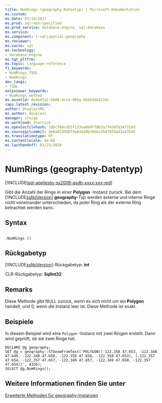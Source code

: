 ```yaml
---
title: NumRings (geography-Datentyp) | Microsoft-Dokumentation
ms.custom: 
ms.date: 03/14/2017
ms.prod: sql-non-specified
ms.prod_service: database-engine, sql-database
ms.service: 
ms.component: t-sql|spatial-geography
ms.reviewer: 
ms.suite: sql
ms.technology:
- database-engine
ms.tgt_pltfrm: 
ms.topic: language-reference
f1_keywords:
- NumRings_TSQL
- NumRings
dev_langs:
- TSQL
helpviewer_keywords:
- NumRings method
ms.assetid: 0e4e4fa2-b608-4cc4-98ba-0845ddb4214c
caps.latest.revision: 
author: douglaslMS
ms.author: douglasl
manager: craigg
ms.workload: Inactive
ms.openlocfilehash: 1dbcf68cd55f123ea0b9ff8b3a774207b347218d
ms.sourcegitcommit: 9e6a029456f4a8daddb396bc45d7874a43a47b45
ms.translationtype: HT
ms.contentlocale: de-DE
ms.lasthandoff: 01/25/2018
---
```

# <a name="numrings-geography-data-type"></a>NumRings (geography-Datentyp)
[!INCLUDE[tsql-appliesto-ss2008-asdb-xxxx-xxx-md](../../includes/tsql-appliesto-ss2008-asdb-xxxx-xxx-md.md)]

  Gibt die Anzahl der Ringe in einer **Polygon** -Instanz zurück. Bei dem [!INCLUDE[ssNoVersion](../../includes/ssnoversion-md.md)] **geography**-Typ werden externe und interne Ringe nicht voneinander unterschieden, da jeder Ring als der externe Ring betrachtet werden kann.  
  
## <a name="syntax"></a>Syntax  
  
```  
  
.NumRings ()  
```  
  
## <a name="return-type"></a>Rückgabetyp  
 [!INCLUDE[ssNoVersion](../../includes/ssnoversion-md.md)]-Rückgabetyp: **int**  
  
 CLR-Rückgabetyp: **SqlInt32**  
  
## <a name="remarks"></a>Remarks  
 Diese Methode gibt NULL zurück, wenn es sich nicht um ein **Polygon** handelt, und 0, wenn die Instanz leer ist. Diese Methode ist exakt.  
  
## <a name="examples"></a>Beispiele  
 In diesem Beispiel wird eine `Polygon` -Instanz mit zwei Ringen erstellt. Dann wird geprüft, ob sie zwei Ringe hat.  
  
```  
DECLARE @g geography;  
SET @g = geography::STGeomFromText('POLYGON((-122.358 47.653, -122.348 47.649, -122.348 47.658, -122.358 47.658, -122.358 47.653), (-122.357 47.654, -122.357 47.657, -122.349 47.657, -122.349 47.650, -122.357 47.654))', 4326);  
SELECT @g.NumRings();  
```  
  
## <a name="see-also"></a>Weitere Informationen finden Sie unter  
 [Erweiterte Methoden für geography-Instanzen](../../t-sql/spatial-geography/extended-methods-on-geography-instances.md)  
  
  
